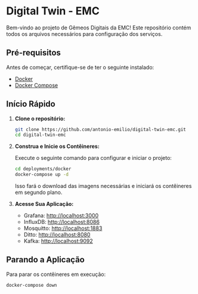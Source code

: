 # Digital Twin - EMC

Bem-vindo ao projeto de Gêmeos Digitais da EMC! Este repositório contém todos os arquivos necessários para configuração dos serviços.

## Pré-requisitos

Antes de começar, certifique-se de ter o seguinte instalado:

- [Docker](https://docs.docker.com/get-docker/)
- [Docker Compose](https://docs.docker.com/compose/install/)

## Início Rápido

1. **Clone o repositório:**

    ```bash
    git clone https://github.com/antonio-emilio/digital-twin-emc.git
    cd digital-twin-emc
    ```

2. **Construa e Inicie os Contêineres:**

    Execute o seguinte comando para configurar e iniciar o projeto:

    ```bash
    cd deployments/docker
    docker-compose up -d
    ```

    Isso fará o download das imagens necessárias e iniciará os contêineres em segundo plano.

3. **Acesse Sua Aplicação:**

    - Grafana: [http://localhost:3000](http://localhost:3000)
    - InfluxDB: [http://localhost:8086](http://localhost:8086)
    - Mosquitto: [http://localhost:1883](http://localhost:1883)
    - Ditto: [http://localhost:8080](http://localhost:8080)
    - Kafka: [http://localhost:9092](http://localhost:9092)

## Parando a Aplicação

Para parar os contêineres em execução:

  ```bash
  docker-compose down
  ```